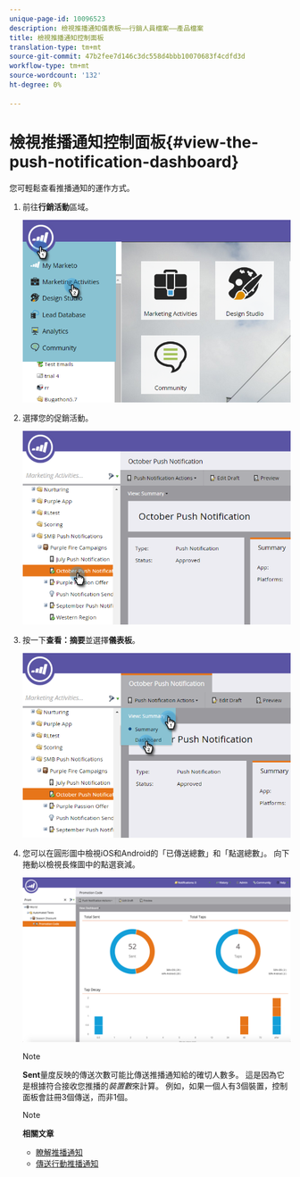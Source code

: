 ```yaml
---
unique-page-id: 10096523
description: 檢視推播通知儀表板——行銷人員檔案——產品檔案
title: 檢視推播通知控制面板
translation-type: tm+mt
source-git-commit: 47b2fee7d146c3dc558d4bbb10070683f4cdfd3d
workflow-type: tm+mt
source-wordcount: '132'
ht-degree: 0%

---
```



# 檢視推播通知控制面板{#view-the-push-notification-dashboard}

您可輕鬆查看推播通知的運作方式。

1. 前往&#x200B;**行銷活動**&#x200B;區域。

   ![](assets/image2015-12-11-12-3a57-3a48.png)

1. 選擇您的促銷活動。

   ![](assets/image2015-12-11-13-3a1-3a56.png)

1. 按一下&#x200B;**查看：摘要**&#x200B;並選擇&#x200B;**儀表板**。

   ![](assets/image2015-12-11-13-3a4-3a23.png)

1. 您可以在圓形圖中檢視iOS和Android的「已傳送總數」和「點選總數」。 向下捲動以檢視長條圖中的點選衰減。

   ![](assets/image2015-12-15-15-3a23-3a47.png)

   >[!NOTE]
   >
   >**Sent**&#x200B;量度反映的傳送次數可能比傳送推播通知給的確切人數多。 這是因為它是根據符合接收您推播的&#x200B;*裝置數*&#x200B;來計算。 例如，如果一個人有3個裝置，控制面板會註冊3個傳送，而非1個。

   >[!NOTE]
   >
   >**相關文章**
   >
   >    
   >    
   >    * [瞭解推播通知](understanding-push-notifications.md)
   >    * [傳送行動推播通知](send-a-mobile-push-notification.md)


